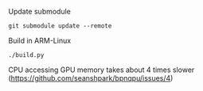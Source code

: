 Update submodule
```
git submodule update --remote
```

Build in ARM-Linux
```
./build.py
```

CPU accessing GPU memory takes about 4 times slower (https://github.com/seanshpark/bpnqpu/issues/4)
